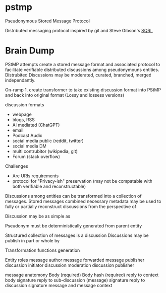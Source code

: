 # pstmp
Pseudonymous Stored Message Protocol

Distributed messaging protocol inspired by git and Steve Gibson's [SQRL](https://www.grc.com/sqrl/sqrl.htm)

# Brain Dump

PStMP attempts create a stored message format and associated protocol to facilitate verifiable distributed discussions among pseudonymouns entities.  Distrubited Discussions may be moderated, curated, branched, merged independantly.

On-ramp 1. create transformer to take existing discussion format into PStMP and back into original format (Lossy and lossess versions)

discussion formats
- webpage
- blogs, RSS
- AI mediated (ChatGPT)
- email
- Podcast Audio
- social media public (reddit, twitter)
- social media DM
- multi contrubitor (wikipedia, git)
- Forum (stack overflow)


Challenges
- Are URIs requirements
- protocol for "Privacy-ish" preservation (may not be compatable with both verifiable and reconstructable)

Discussions among entities can be transformed into a collection of messages.  Stored messages combined necessary metadata may be used to fully or partially reconstruct discussions from the perspective of 

Discussion may be as simple as 

Pseudonym must be deterministically generated from parent entity

Structured collection of messages is a discussion
Discussions may be publish in part or whole by 

Transformation functions
generation


Entity roles
message author
message forwarded
message publisher
discussion initiator
discussion moderation
discussion publisher

message anatomony
Body (required)
Body hash (required)
reply to context
body signature
reply to sub-discussion (message) signature
reply to discussion signature
message and message context
